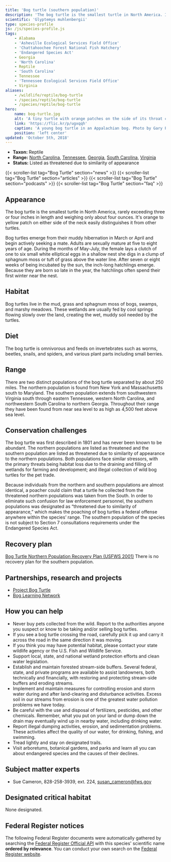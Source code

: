 ```yaml
---
title: 'Bog turtle (southern population)'
description: 'The bog turtle is the smallest turtle in North America. It''s orange to yellow patch on either side of the neck easily distinguishes it from other turtles.'
scientific: 'Glyptemys muhlenbergii'
type: species-profile
js: /js/species-profile.js
tags:
    - Alabama
    - 'Asheville Ecological Services Field Office'
    - 'Chattahoochee Forest National Fish Hatchery'
    - 'Endangered Species Act'
    - Georgia
    - 'North Carolina'
    - Reptile
    - 'South Carolina'
    - Tennessee
    - 'Tennessee Ecological Services Field Office'
    - Virginia
aliases:
    - /wildlife/reptile/bog-turtle
    - /species/reptile/bog-turtle
    - /species/reptile/bog-turtle
hero:
    name: bog-turtle.jpg
    alt: 'A tiny turtle with orange patches on the side of its throat crawls through the grass'
    link: 'https://flic.kr/p/ugxqqh'
    caption: 'A young bog turtle in an Appalachian bog. Photo by Gary Peeples, USFWS.'
    position: 'left center'
updated: 'October 5th, 2018'
---
```


- **Taxon:** Reptile
- **Range:** [North Carolina](/north-carolina), [Tennessee](/tennessee), [Georgia](/georgia), [South Carolina](/south-carolina), [Virginia](/virginia)
- **Status:** Listed as threatened due to similarity of appearance

{{< scroller-list tag="Bog Turtle" section="news" >}}
{{< scroller-list tag="Bog Turtle" section="articles" >}}
{{< scroller-list tag="Bog Turtle" section="podcasts" >}}
{{< scroller-list tag="Bog Turtle" section="faq" >}}

## Appearance

The bog turtle is the smallest turtle in North America, rarely exceeding three or four inches in length and weighing only about four ounces. It's orange to yellow patch on either side of the neck easily distinguishes it from other turtles.

Bog turtles emerge from their muddy hibernation in March or April and begin  actively seeking a mate. Adults are sexually mature at five to eight years of age.  During the months of May-July, the female lays a clutch of one to six small white elliptical eggs in a shallow nest she digs in a clump of sphagnum moss or tuft of grass above the water line. After seven or eight weeks of being incubated by the sun, the inch-long hatchlings emerge. Because they are born so late in the year, the hatchlings often spend their first winter near the nest.

## Habitat

Bog turtles live in the mud, grass and sphagnum moss of bogs, swamps, and marshy meadows. These wetlands are usually fed by cool springs flowing slowly over the land, creating the wet, muddy soil needed by the turtles.

## Diet

The bog turtle is omnivorous and feeds on invertebrates such as worms, beetles, snails, and spiders, and various plant parts including small berries.

## Range

There are two distinct populations of the bog turtle separated by about 250 miles. The northern population is found from New York and Massachusetts south to Maryland. The southern population extends from southwestern Virginia south through eastern Tennessee, western North Carolina, and northwestern South Carolina to northern Georgia. Throughout their range they have been found from near sea level to as high as 4,500 feet above sea level.

## Conservation challenges

The bog turtle was first described in 1801 and has never been known to be abundant. The northern populations are listed as threatened and the southern population are listed as threatened due to similarity of appearance to the northern populations. Both populations face similar stressors, with the primary threats being habitat loss due to the draining and filling of wetlands for farming and development; and illegal collection of wild bog turtles for the pet trade.

Because individuals from the northern and southern populations are almost identical, a poacher could claim that a turtle he collected from the threatened northern populations was taken from the South. In order to eliminate such confusion for law enforcement personnel, the southern populations was designated as “threatened due to similarity of appearance,” which makes the poaching of bog turtles a federal offense anywhere within the species’ range. The southern population of the species is not subject to Section 7 consultations requirements under the Endangered Species Act.

## Recovery plan

[Bog Turtle Northern Population Recovery Plan (USFWS 2001)](https://ecos.fws.gov/docs/recovery_plan/010515.pdf)
There is no recovery plan for the southern population.

## Partnerships, research and projects

- [Project Bog Turtle](http://projectbogturtle.org/)
- [Bog Learning Network](https://boglearningnetwork.com/)

## How you can help

- Never buy pets collected from the wild. Report to the authorities anyone you suspect or know to be taking and/or selling bog turtles.
- If you see a bog turtle crossing the road, carefully pick it up and carry it across the road in the same direction it was moving.
- If you think you may have potential habitat, please contact your state wildlife agency or the U.S. Fish and Wildlife Service.
- Support local, state, and national wetland protection efforts and clean water legislation.
- Establish and maintain forested stream-side buffers. Several federal, state, and private programs are available to assist landowners, both technically and financially, with restoring and protecting stream-side buffers and eroding streams.
- Implement and maintain measures for controlling erosion and storm water during and after land-clearing and disturbance activities. Excess soil in our streams from erosion is one of the greatest water pollution problems we have today.
- Be careful with the use and disposal of fertilizers, pesticides, and other chemicals. Remember, what you put on your land or dump down the drain may eventually wind up in nearby water, including drinking water.
- Report illegal dumping activities, erosion, and sedimentation problems. These activities affect the quality of our water, for drinking, fishing, and swimming.
- Tread lightly and stay on designated trails.
- Visit arboretums, botanical gardens, and parks and learn all you can about endangered species and the causes of their declines.

## Subject matter experts

- Sue Cameron, 828-258-3939, ext. 224, [susan_cameron@fws.gov](mailto:susan_cameron@fws.gov)

## Designated critical habitat

None designated.

## Federal Register notices

The following Federal Register documents were automatically gathered by searching the [Federal Register Official API](https://www.federalregister.gov/blog/learn/developers) with this species' scientific name **ordered by relevance**. You can conduct your own search on the [Federal Register website](https://www.federalregister.gov/articles/search).

